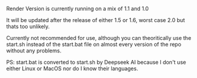 Render Version is currently running on a mix of 1.1 and 1.0

It will be updated after the release of either 1.5 or 1.6, worst case 2.0 but thats too unlikely. 

Currently not recommended for use, although you can theoritically use the start.sh instead of the start.bat file on almost every version of the repo without any problems.


PS: start.bat is converted to start.sh by Deepseek AI because I don't use either Linux or MacOS nor do I know their languages.
